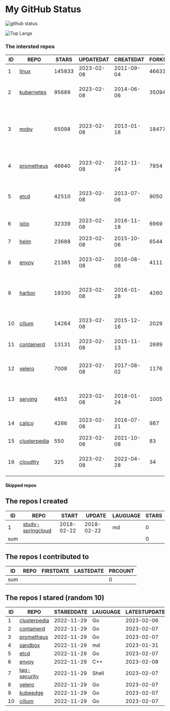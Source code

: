 # My GitHub Status

<img src="https://github-readme-stats-1.yihong0618.vercel.app/api?username=daoqingniu&show_icons=true&&&hide_title=true&count_private=true" alt="github status" />

![Top Langs](https://github-readme-stats-1.yihong0618.vercel.app/api/top-langs/?username=daoqingniu&layout=compact)

<!--START_SECTION:github_repos-->
### The intersted repos
| ID |                              REPO                               | STARS  | UPDATEDAT  | CREATEDAT  | FORKSCOUNT |                                              DESCRIPTIONS                                              |
|----|-----------------------------------------------------------------|--------|------------|------------|------------|--------------------------------------------------------------------------------------------------------|
|  1 | [linux](https://github.com/torvalds/linux)                      | 145833 | 2023-02-08 | 2011-09-04 |      46631 | Linux kernel source tree                                                                               |
|  2 | [kubernetes](https://github.com/kubernetes/kubernetes)          |  95689 | 2023-02-08 | 2014-06-06 |      35094 | Production-Grade Container Scheduling and Management                                                   |
|  3 | [moby](https://github.com/moby/moby)                            |  65098 | 2023-02-08 | 2013-01-18 |      18477 | Moby Project - a collaborative project for the container ecosystem to assemble container-based systems |
|  4 | [prometheus](https://github.com/prometheus/prometheus)          |  46640 | 2023-02-08 | 2012-11-24 |       7854 | The Prometheus monitoring system and time series database.                                             |
|  5 | [etcd](https://github.com/etcd-io/etcd)                         |  42510 | 2023-02-08 | 2013-07-06 |       9050 | Distributed reliable key-value store for the most critical data of a distributed system                |
|  6 | [istio](https://github.com/istio/istio)                         |  32339 | 2023-02-08 | 2016-11-18 |       6969 | Connect, secure, control, and observe services.                                                        |
|  7 | [helm](https://github.com/helm/helm)                            |  23688 | 2023-02-08 | 2015-10-06 |       6544 | The Kubernetes Package Manager                                                                         |
|  8 | [envoy](https://github.com/envoyproxy/envoy)                    |  21385 | 2023-02-08 | 2016-08-08 |       4111 | Cloud-native high-performance edge/middle/service proxy                                                |
|  9 | [harbor](https://github.com/goharbor/harbor)                    |  19330 | 2023-02-08 | 2016-01-28 |       4260 | An open source trusted cloud native registry project that stores, signs, and scans content.            |
| 10 | [cilium](https://github.com/cilium/cilium)                      |  14264 | 2023-02-08 | 2015-12-16 |       2029 | eBPF-based Networking, Security, and Observability                                                     |
| 11 | [containerd](https://github.com/containerd/containerd)          |  13131 | 2023-02-08 | 2015-11-13 |       2689 | An open and reliable container runtime                                                                 |
| 12 | [velero](https://github.com/vmware-tanzu/velero)                |   7008 | 2023-02-08 | 2017-08-02 |       1176 | Backup and migrate Kubernetes applications and their persistent volumes                                |
| 13 | [serving](https://github.com/knative/serving)                   |   4853 | 2023-02-08 | 2018-01-24 |       1005 | Kubernetes-based, scale-to-zero, request-driven compute                                                |
| 14 | [calico](https://github.com/projectcalico/calico)               |   4266 | 2023-02-08 | 2016-07-21 |        987 | Cloud native networking and network security                                                           |
| 15 | [clusterpedia](https://github.com/clusterpedia-io/clusterpedia) |    550 | 2023-02-06 | 2021-10-08 |         83 | The Encyclopedia of Kubernetes clusters                                                                |
| 16 | [cloudtty](https://github.com/cloudtty/cloudtty)                |    325 | 2023-02-08 | 2022-04-28 |         34 | A Friendly Kubernetes CloudShell (Web Terminal) !                                                      |



#### Skipped repos
<!--END_SECTION:github_repos-->

<!--START_SECTION:my_github-->
## The repos I created
| ID  |                                 REPO                                 |   START    |   UPDATE   | LAUGUAGE | STARS |
|-----|----------------------------------------------------------------------|------------|------------|----------|-------|
|   1 | [study-springcloud](https://github.com/daoqingniu/study-springcloud) | 2018-02-22 | 2018-02-22 | md       |     0 |
| sum |                                                                      |            |            |          |     0 |

## The repos I contributed to
| ID  | REPO | FIRSTDATE | LASTEDATE | PRCOUNT |
|-----|------|-----------|-----------|---------|
| sum |      |           |           |       0 |

## The repos I stared (random 10)
| ID |                              REPO                               | STAREDDATE | LAUGUAGE | LATESTUPDATE |
|----|-----------------------------------------------------------------|------------|----------|--------------|
|  1 | [clusterpedia](https://github.com/clusterpedia-io/clusterpedia) | 2022-11-29 | Go       | 2023-02-06   |
|  2 | [containerd](https://github.com/containerd/containerd)          | 2022-11-29 | Go       | 2023-02-07   |
|  3 | [prometheus](https://github.com/prometheus/prometheus)          | 2022-11-29 | Go       | 2023-02-07   |
|  4 | [sandbox](https://github.com/cncf/sandbox)                      | 2022-11-29 | md       | 2023-01-31   |
|  5 | [etcd](https://github.com/etcd-io/etcd)                         | 2022-11-29 | Go       | 2023-02-07   |
|  6 | [envoy](https://github.com/envoyproxy/envoy)                    | 2022-11-29 | C++      | 2023-02-08   |
|  7 | [tag-security](https://github.com/cncf/tag-security)            | 2022-11-29 | Shell    | 2023-02-07   |
|  8 | [velero](https://github.com/vmware-tanzu/velero)                | 2022-11-29 | Go       | 2023-02-07   |
|  9 | [kubeedge](https://github.com/kubeedge/kubeedge)                | 2022-11-29 | Go       | 2023-02-07   |
| 10 | [cilium](https://github.com/cilium/cilium)                      | 2022-11-29 | Go       | 2023-02-07   |

<!--END_SECTION:my_github-->
